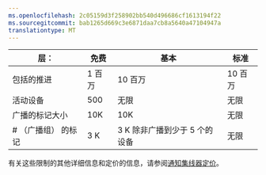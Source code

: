 ```yaml
---
ms.openlocfilehash: 2c05159d3f258902bb540d496686cf1613194f22
ms.sourcegitcommit: bab1265d669c3e6871daa7cb8a5640a47104947a
translationtype: MT
---
```


| 层︰ | 免费 | 基本 | 标准 |
|----|----|----|----|
| 包括的推进 | 1 百万 | 10 百万 | 10 百万 |
| 活动设备 | 500 | 无限 | 无限 |
| 广播的标记大小 | 10K | 10K | 无限 |
| # （广播组） 的标记 | 3 K | 3 K 除非广播到少于 5 个的设备 | 无限 |

有关这些限制的其他详细信息和定价的信息，请参阅[通知集线器定价](http://azure.microsoft.com/pricing/details/notification-hubs/)。 
